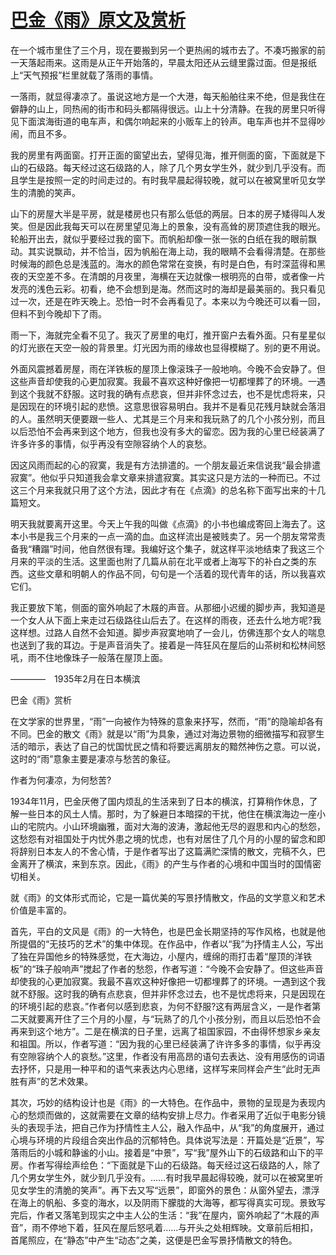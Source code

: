 # [巴金《雨》原文及赏析](https://www.vrrw.net/wx/8930.html)

在一个城市里住了三个月，现在要搬到另一个更热闹的城市去了。不凑巧搬家的前一天落起雨来。这雨是从正午开始落的，早晨太阳还从云缝里露过面。但是报纸上“天气预报”栏里就载了落雨的事情。

一落雨，就显得凄凉了。虽说这地方是一个大港，每天船舶往来不绝，但是我住在僻静的山上，同热闹的街市和码头都隔得很远。山上十分清静。在我的房里只听得见下面滨海街道的电车声，和偶尔响起来的小贩车上的铃声。电车声也并不显得吵闹，而且不多。

我的房里有两面窗。打开正面的窗望出去，望得见海，推开侧面的窗，下面就是下山的石级路。每天经过这石级路的人，除了几个男女学生外，就少到几乎没有。而且学生是按照一定的时间走过的。有时我早晨起得较晚，就可以在被窝里听见女学生的清脆的笑声。



山下的房屋大半是平房，就是楼房也只有那么低低的两层。日本的房子矮得叫人发笑。但是因此我每天可以在房里望见海上的景象，没有高耸的房顶遮住我的眼光。轮船开出去，就似乎要经过我的窗下。而帆船却像一张一张的白纸在我的眼前飘动。其实说飘动，并不恰当，因为帆船在海上动，我的眼睛不会看得清楚。在那些时候海的颜色总是浅蓝的。海水的颜色常常在变换，有时是白色，有时深蓝得和黑夜的天空差不多。在清朗的月夜里，海横在天边就像一根明亮的白带，或者像一片发亮的浅色云彩。初看，绝不会想到是海。然而这时的海却是最美丽的。我只看见过一次，还是在昨天晚上。恐怕一时不会再看见了。本来以为今晚还可以看一回，但料不到今晚却下了雨。

雨一下，海就完全看不见了。我灭了房里的电灯，推开窗户去看外面。只有星星似的灯光嵌在天空一般的背景里。灯光因为雨的缘故也显得模糊了。别的更不用说。

外面风震撼着房屋，雨在洋铁板的屋顶上像滚珠子一般地响。今晚不会安静了。但这些声音却使我的心更加寂寞。我最不喜欢这种好像把一切都埋葬了的环境。一遇到这个我就不舒服。这时我的确有点悲哀，但并非怀念过去，也不是忧虑将来，只是因现在的环境引起的悲愤。这意思很容易明白。我并不是看见花残月缺就会落泪的人。虽然明天便要跟一些人、尤其是三个月来和我玩熟了的几个小孩分别，而且以后恐怕不会再来到这个地方，但我也没有多大的留恋。因为我的心里已经装满了许多许多的事情，似乎再没有空隙容纳个人的哀愁。

因这风雨而起的心的寂寞，我是有方法排遣的。一个朋友最近来信说我“最会排遣寂寞”。他似乎只知道我会拿文章来排遣寂寞。其实这只是方法的一种而已。不过这三个月来我就只用了这个方法，因此才有在《点滴》的总名称下面写出来的十几篇短文。

明天我就要离开这里。今天上午我的叫做《点滴》的小书也编成寄回上海去了。这本小书是我三个月来的一点一滴的血。血这样流出是被贱卖了。另一个朋友常常责备我“糟蹋”时间，他自然很有理。我编好这个集子，就这样平淡地结束了我这三个月来的平淡的生活。这里面也附了几篇从前在北平或者上海写下的补白之类的东西。这些文章和明朝人的作品不同，句句是一个活着的现代青年的话，所以我喜欢它们。

我正要放下笔，侧面的窗外响起了木屐的声音。从那细小迟缓的脚步声，我知道是一个女人从下面上来走过石级路往山后去了。在这样的雨夜，还去什么地方呢?我这样想。过路人自然不会知道。脚步声寂寞地响了一会儿，仿佛连那个女人的喘息也送到了我的耳边。于是声音消失了。接着是一阵狂风在屋后的山茶树和松林间怒吼，雨不住地像珠子一般落在屋顶上面。

————　1935年2月在日本横滨

巴金《雨》赏析

在文学家的世界里，“雨”一向被作为特殊的意象来抒写，然而，“雨”的隐喻却各有不同。巴金的散文《雨》就是以“雨”为具象，通过对海边景物的细微描写和寂寥生活的暗示，表达了自己的忧国忧民之情和将要远离朋友的黯然神伤之意。可以说，这时的“雨”意象主要是凄凉与愁苦的象征。

作者为何凄凉，为何愁苦?

1934年11月，巴金厌倦了国内烦乱的生活来到了日本的横滨，打算稍作休息，了解一些日本的风土人情。那时，为了躲避日本暗探的干扰，他住在横滨海边一座小山的宅院内。小山环境幽雅，面对大海的波涛，激起他无尽的遐思和内心的愁怨，这愁怨有对祖国处于内忧外患之境的忧虑，也有对居住了几个月的小屋的留念和即将辞别日本友人的不舍心情，于是作者写出了这篇满贮深情的散文，完稿不久，巴金离开了横滨，来到东京。因此，《雨》的产生与作者的心境和中国当时的国情密切相关。

就《雨》的文体形式而论，它是一篇优美的写景抒情散文，作品的文学意义和艺术价值是丰富的。

首先，平白的文风是《雨》的一大特色，也是巴金长期坚持的写作风格，也就是他所提倡的“无技巧的艺术”的集中体现。在作品中，作者以“我”为抒情主人公，写出了独在异国他乡的特殊感觉，在大海边，小屋内，缠绵的雨打击着“屋顶的洋铁板”的“珠子般响声”搅起了作者的愁怨，作者写道：“今晚不会安静了。但这些声音却使我的心更加寂寞。我最不喜欢这种好像把一切都埋葬了的环境。一遇到这个我就不舒服。这时我的确有点悲哀，但并非怀念过去，也不是忧虑将来，只是因现在的环境引起的悲哀。”作者何以感到悲哀，为何不舒服?这有两层含义，一是作者第二天就要离开住了三个月的小屋，与“玩熟了的几个小孩分别，而且以后恐怕不会再来到这个地方”。二是在横滨的日子里，远离了祖国家园，不由得怀想家乡亲友和祖国。所以，作者写道：“因为我的心里已经装满了许许多多的事情，似乎再没有空隙容纳个人的哀愁。”这里，作者没有用高昂的语句去表达、没有用感伤的词语去抒怀，只是用一种平和的语气来表达内心思绪，这样写来同样会产生“此时无声胜有声”的艺术效果。

其次，巧妙的结构设计也是《雨》的一大特色。在作品中，景物的呈现是为表现内心的愁烦而做的，这就需要在文章的结构安排上尽力。作者采用了近似于电影分镜头的表现手法，把自己作为抒情性主人公，融入作品中，从“我”的角度展开，通过心境与环境的片段组合突出作品的沉郁特色。具体说写法是：开篇处是“近景”，写落雨后的小城和静谧的小山。接着是“中景”，写“我”屋外山下的石级路和山下的平房。作者写得绘声绘色：“下面就是下山的石级路。每天经过这石级路的人，除了几个男女学生外，就少到几乎没有。……有时我早晨起得较晚，就可以在被窝里听见女学生的清脆的笑声”。再下去又写“远景”，即窗外的景色：从窗外望去，漂浮在海上的帆船、多变的海水，以及阴雨下朦胧的大海等，都写得真实可现。景致写完后，作者又落笔到现实之中主人公的生活：“我”在屋内，窗外响起了“木屐的声音”，雨不停地下着，狂风在屋后怒吼着……与开头之处相辉映。文章前后相扣，首尾照应，在“静态”中产生“动态”之美，这便是巴金写景抒情散文的特色。

